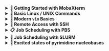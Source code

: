 <details>
<summary><strong>📘 Getting Started with MobaXterm</strong></summary>

### 📥 Download and Install
1. Go to the [MobaXterm official website](https://mobaxterm.mobatek.net/).
2. Download the **Home Edition** (Installer or Portable version).
3. Install or unzip the package and launch `MobaXterm`.

### 🔌 Connect to a Remote Server (via SSH)
1. Open MobaXterm.
2. Click on **Session** (top left corner).
3. Select **SSH**.
4. Fill in the remote host details:
   - **Remote host**: `ui.wcss.pl`
   - **Specify username**: your-username
5. (Optional) Check **Use private key** if you're using an SSH key.
6. Click **OK** to connect.

### 📁 Upload/Download Files
- Once connected via SSH, a file browser will appear on the left side.
- You can drag and drop files between your local machine and the server.

### 🛠 Tips
- Use the built-in terminal for Linux commands.
- Save sessions for quick reconnects.
- You can also use tools like `scp`, `rsync`, or Git directly in the terminal.

---

> 🧠 **Note**: MobaXterm is available only on Windows. For macOS or Linux, consider using Terminal or other SSH clients.

</details>

<details>
<summary><strong>🐧 Basic Linux / UNIX Commands</strong></summary>

### 📄 File Permissions in UNIX

Each file in UNIX has:
- a type (directory, file, or link),
- access rights for:
  - the owner,
  - the group,
  - others.

Example output of `ls -l`:

```bash
drwxr-xr-x 2 rgora kdm 2048 Mar 26 16:39 n2h2/
-rw-r--r-- 1 rgora kdm 4552 Mar 26 12:12 scan.dat
lrw-r--r-- 1 rgora kdm   75 Mar 26 12:14 scan.gpl
```

Legend:
- `d` – directory, `-` – regular file, `l` – symbolic link
- `r` – read, `w` – write, `x` – execute

File permissions are displayed as:
```bash
-rwx r-x r--
|---|---|---|
  U   G   O
```
U = User, G = Group, O = Others

### 🔧 Essential Commands

```bash
# Navigation
cd                # Go to home directory
cd /path/to/dir   # Change to specific directory

# File listing
ls                # List files
ls -la            # Long list incl. hidden files
ls -1 /dir        # One file per line

# File removal
rm file           # Delete a file
rm -r folder      # Recursively delete a folder

# Copy/move files
cp file1 file2    # Copy file1 to file2
cp -r dir1 dir2    # Copy directory
mv file newname   # Rename or move file

# Create/delete directories
mkdir new_folder
rmdir empty_folder

# File viewing
cat file.txt      # Print content
more file.txt     # Page through file
less file.txt     # Like more, but scrollable

# Changing permissions
chmod +x file     # Make file executable
chmod a-w file    # Remove write permission for all
chmod ugo=rx file # Read/execute access to all
```

### 💡 Tips

- Use `man <command>` or `<command> --help` to read about commands.
- Use wildcards:
  - `*` matches any string.
  - `?` matches a single character.
- Use `|` (pipe) to connect commands:
  ```bash
  ls -l | less
  ```
- Use `>` and `<` to redirect output:
  ```bash
  ls -l > output.txt
  sort < output.txt
  ```

</details>

<details>
<summary><strong>📝 Modern <code>vim</code> Basics</strong></summary>

### ✍️ Modes in `vim`

- `Esc` – Command mode
- `i` – Insert before cursor
- `a` – Append after cursor
- `o` / `O` – Open new line below / above
- `v` – Visual selection mode (character-wise)
- `V` – Visual line selection
- `Ctrl + v` – Visual block selection (column mode)

### 🧭 Movement (you can also use arrow keys)

- `↑ ↓ ← →` – Move cursor
- `0` / `$` – Start / end of line
- `gg` / `G` – Top / bottom of file
- `:n` – Go to line `n`
- `Ctrl + G` – Show file and line info

### 🧾 Editing & Copy-Paste

- `x` / `X` – Delete character under / before cursor
- `dd` – Delete current line
- `yy` – Copy line
- `p` – Paste after cursor
- `u` – Undo
- `Ctrl + r` – Redo

### 🟦 Block Editing

- `Ctrl + v` – Start block selection
- Use arrow keys to expand selection
- `d`, `y`, `p`, etc. work with blocks

Example:  
- Select a vertical block with `Ctrl + v`, move with arrows, press `I` to insert text at the beginning of every selected line (then press `Esc` twice to apply).

### 🔍 Search and Replace

- `/pattern` – Search forward
- `?pattern` – Search backward
- `n` / `N` – Next / previous match
- `:s/old/new/g` – Replace in current line
- `:%s/old/new/g` – Replace in entire file

### 🖫 Save and Exit

- `:w` – Save
- `:q` – Quit
- `:wq` or `ZZ` – Save and quit
- `:q!` – Quit without saving

### 🪟 Working with Splits

- `:split` or `:sp filename` – Horizontal split
- `:vsplit` or `:vsp filename` – Vertical split
- `Ctrl + w + w` – Switch between windows
- `Ctrl + w + q` – Close current split
- `Ctrl + w + =` – Make splits equal size

> 💡 Tip: To open files in splits from the command line:  
> `vim -O file1 file2` (vertical)  
> `vim -o file1 file2` (horizontal)

#### 📝 Vim Cheat Sheet

📄 [Download the Cheat Sheet PDF](./assets/mysheet.pdf)

</details>

<details>
<summary><strong>🔐 Remote Access with SSH</strong></summary>

### 🔌 Connect to Remote Server

```bash
ssh -Y your_username@ui.wcss.pl
```

- `-Y` allows GUI applications over SSH

### ⚙️ Execute Remote Commands

```bash
ssh ui.wcss.pl "qstat -u $USER"
```

### 📂 File Transfers with SCP

```bash
scp file.txt ui.wcss.pl:             # upload to home directory
scp -r folder/ ui.wcss.pl:target/    # upload directory
scp ui.wcss.pl:file.txt ./           # download
```

### 🔑 SSH Key Setup

```bash
ssh-keygen -t rsa
```

Then copy your public key:

```bash
cat ~/.ssh/id_rsa.pub | ssh your_username@ui.wcss.pl "cat >> ~/.ssh/authorized_keys"
```

- Next time you connect: no password needed.
- Use `ssh-add` if your key is passphrase protected.

</details>

<details>
<summary><strong>📋 Job Scheduling with PBS</strong></summary>

### 🔎 Check Queue Status

```bash
qstat
qstat -u $USER           # your jobs only
qstat -f Job_ID          # detailed info
pbsnodes -a              # check compute nodes
```

### 🚀 Submit Interactive Job

```bash
qsub -I -X -l select=1:ncpus=4:mem=4gb -l walltime=6:00:00
```

### 🧾 Submit Batch Job with Script

```bash
cat << EOF | qsub -r n
#!/bin/bash
#PBS -N my_job
#PBS -l ncpus=4
#PBS -l mem=2mb
#PBS -q main
#PBS -m n
#PBS -l walltime=1:00:00

cd ~
ls -l >& output.txt
EOF
```

- Use `qstat -u $USER` to check job status: `Q` = queued, `R` = running

</details>

<details>
<summary><strong>📅 Job Scheduling with SLURM</strong></summary>

### 📊 Check Job and Node Status

```bash
squeue                     # list current jobs
squeue -u $USER            # your jobs
sinfo                      # info about nodes
```

### 🚀 Submit a Job

```bash
sbatch job_script.sh
```

Example `job_script.sh`:

```bash
#!/bin/bash
#SBATCH --job-name=my_job
#SBATCH --output=result.out
#SBATCH --ntasks=1
#SBATCH --cpus-per-task=4
#SBATCH --mem=4G
#SBATCH --time=01:00:00

cd $HOME
ls -l > result.txt
```

### 🧪 Interactive Job Session

```bash
srun --ntasks=1 --cpus-per-task=4 --mem=4G --time=01:00:00 --pty bash
```

### ❌ Cancel Job

```bash
scancel <job_id>
```

### 📊 To check the status of a running job one may use `squeue` command or `sstat` and for finished jobs `sacct`:

```bash
squeue --user $USER
squeue --user $USER --Format jobid:10,name,state:10,timeleft:12,minmemory:10,stdout:100'
```

```bash
sstat <job_id>
sstat --fields=JobID,MaxVMSize,MaxVMSizeNode,MaxVMSizeTask,AveCPU <job_id>
```

```bash
sacct --format=jobid,jobname,qos,cputime,ncpu,avecpu,elapsed,avevmsize --jobs=<job_id>
```

### 📊 WCSS has a comprehensive users' manual at [man.e-science.pl](https://man.e-science.pl/en/home)

</details>


</details>

<details>
<summary><strong>📘 Excited states of pyrimidine nucleobases</strong></summary>

### 📘 Excited states of pyrimidine nucleobases

In this tutorial, we try to locate geometries of ground and excited states minima of pyrimidine nucleobases as well as the relevant minimum energy crossing points (MECPs) between low-lying states. The starting geometries are available in the [article of Lan et al.](https://pubs.acs.org/doi/10.1021/jp809085h). In the supplementary information, the relevant geometries of U, T and C are reported.

We start with the optimization of geometry at the KS-DFT and TD-DFT levels in ORCA.

### 📘 [Geometry Optimization & UV-vis Spectra of Uracil, Cytosine and Thymine](./ORCA.MD)

Next, we locate the relevant MECPs using Turbomole and CIOpt packages

### 📘 [MECPs Geometry Optimization of Uracil, Cytosine and Thymine](./TURBO.MD)
</details>
